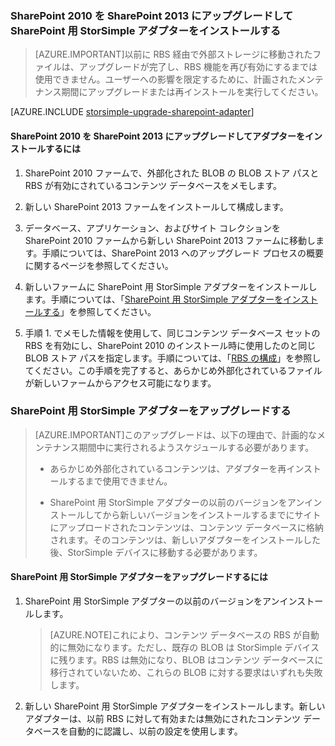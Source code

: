 
### SharePoint 2010 を SharePoint 2013 にアップグレードして SharePoint 用 StorSimple アダプターをインストールする

>[AZURE.IMPORTANT]以前に RBS 経由で外部ストレージに移動されたファイルは、アップグレードが完了し、RBS 機能を再び有効にするまでは使用できません。ユーザーへの影響を限定するために、計画されたメンテナンス期間にアップグレードまたは再インストールを実行してください。

[AZURE.INCLUDE [storsimple-upgrade-sharepoint-adapter](../../includes/storsimple-upgrade-sharepoint-adapter.md)]
 
#### SharePoint 2010 を SharePoint 2013 にアップグレードしてアダプターをインストールするには

1. SharePoint 2010 ファームで、外部化された BLOB の BLOB ストア パスと RBS が有効にされているコンテンツ データベースをメモします。 

2. 新しい SharePoint 2013 ファームをインストールして構成します。

3. データベース、アプリケーション、およびサイト コレクションを SharePoint 2010 ファームから新しい SharePoint 2013 ファームに移動します。手順については、SharePoint 2013 へのアップグレード プロセスの概要に関するページを参照してください。

4. 新しいファームに SharePoint 用 StorSimple アダプターをインストールします。手順については、「[SharePoint 用 StorSimple アダプターをインストールする](#install-the-storsimple-adapter-for-sharepoint)」を参照してください。

5. 手順 1. でメモした情報を使用して、同じコンテンツ データベース セットの RBS を有効にし、SharePoint 2010 のインストール時に使用したのと同じ BLOB ストア パスを指定します。手順については、「[RBS の構成](#configure-rbs)」を参照してください。この手順を完了すると、あらかじめ外部化されているファイルが新しいファームからアクセス可能になります。

### SharePoint 用 StorSimple アダプターをアップグレードする

>[AZURE.IMPORTANT]このアップグレードは、以下の理由で、計画的なメンテナンス期間中に実行されるようスケジュールする必要があります。
>
>- あらかじめ外部化されているコンテンツは、アダプターを再インストールするまで使用できません。
>
>- SharePoint 用 StorSimple アダプターの以前のバージョンをアンインストールしてから新しいバージョンをインストールするまでにサイトにアップロードされたコンテンツは、コンテンツ データベースに格納されます。そのコンテンツは、新しいアダプターをインストールした後、StorSimple デバイスに移動する必要があります。


#### SharePoint 用 StorSimple アダプターをアップグレードするには 

1. SharePoint 用 StorSimple アダプターの以前のバージョンをアンインストールします。

    >[AZURE.NOTE]これにより、コンテンツ データベースの RBS が自動的に無効になります。ただし、既存の BLOB は StorSimple デバイスに残ります。RBS は無効になり、BLOB はコンテンツ データベースに移行されていないため、これらの BLOB に対する要求はいずれも失敗します。
 
2. 新しい SharePoint 用 StorSimple アダプターをインストールします。新しいアダプターは、以前 RBS に対して有効または無効にされたコンテンツ データベースを自動的に認識し、以前の設定を使用します。

<!---HONumber=July15_HO5-->